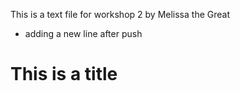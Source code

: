 This is a text file for workshop 2 by Melissa the Great



* adding a new line after push



# This is a title 